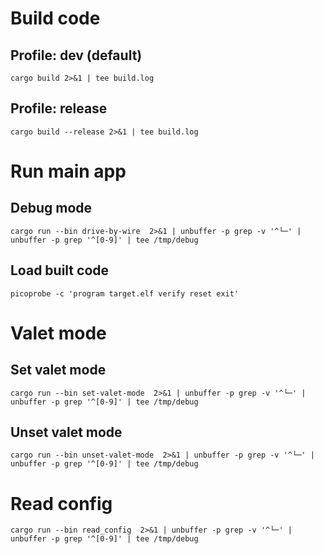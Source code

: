 # Build code

## Profile: dev (default)

``` shell
cargo build 2>&1 | tee build.log
```

## Profile: release

``` shell
cargo build --release 2>&1 | tee build.log
```

# Run main app

## Debug mode

``` shell
cargo run --bin drive-by-wire  2>&1 | unbuffer -p grep -v '^└─' | unbuffer -p grep '^[0-9]' | tee /tmp/debug
```

## Load built code

``` shell
picoprobe -c 'program target.elf verify reset exit'
```

# Valet mode

## Set valet mode

``` shell
cargo run --bin set-valet-mode  2>&1 | unbuffer -p grep -v '^└─' | unbuffer -p grep '^[0-9]' | tee /tmp/debug
```

## Unset valet mode

``` shell
cargo run --bin unset-valet-mode  2>&1 | unbuffer -p grep -v '^└─' | unbuffer -p grep '^[0-9]' | tee /tmp/debug
```

# Read config

``` shell
cargo run --bin read_config  2>&1 | unbuffer -p grep -v '^└─' | unbuffer -p grep '^[0-9]' | tee /tmp/debug
```
